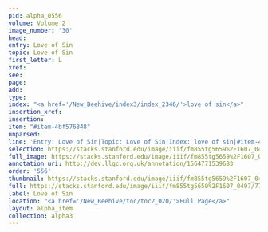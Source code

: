 ```yaml
---
pid: alpha_0556
volume: Volume 2
image_number: '30'
head: 
entry: Love of Sin
topic: Love of Sin
first_letter: L
xref: 
see: 
page: 
add: 
type: 
index: "<a href='/New_Beehive/index3/index_2346/'>love of sin</a>"
insertion_xref: 
insertion: 
item: "#item-4bf576848"
unparsed: 
line: 'Entry: Love of Sin|Topic: Love of Sin|Index: love of sin|#item-4bf576848'
selection: https://stacks.stanford.edu/image/iiif/fm855tg5659%2F1607_0497/770,937,3013,413/full/0/default.jpg
full_image: https://stacks.stanford.edu/image/iiif/fm855tg5659%2F1607_0497/full/full/0/default.jpg
annotation_uri: http://dev.llgc.org.uk/annotation/1564771539683
order: '556'
thumbnail: https://stacks.stanford.edu/image/iiif/fm855tg5659%2F1607_0497/770,937,600,180/250,/0/default.jpg
full: https://stacks.stanford.edu/image/iiif/fm855tg5659%2F1607_0497/770,937,3013,413/full/0/default.jpg
label: Love of Sin
location: "<a href='/New_Beehive/toc/toc2_020/'>Full Page</a>"
layout: alpha_item
collection: alpha3
---
```

